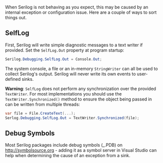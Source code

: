 When Serilog is not behaving as you expect, this may be caused by an internal exception or configuration issue. Here are a couple of ways to sort things out.

## SelfLog

First, Serilog will write simple diagnostic messages to a text writer if provided. Set the `SelfLog.Out` property at program startup:

```csharp
Serilog.Debugging.SelfLog.Out = Console.Out;
```

The system console, a file or an in-memory `StringWriter` can all be used to collect Serilog's output. Serilog will never write its own events to user-defined sinks.

**Warning**: `SelfLog` does not perform any synchronization over the provided `TextWriter`. For most implementations you should use the `TextWriter.Synchronized()` method to ensure the object being passed in can be written from multiple threads:

```csharp
var file = File.CreateText(...);
Serlog.Debugging.SelfLog.Out = TextWriter.Synchronized(file);
```

## Debug Symbols

Most Serilog packages include debug symbols (_.PDB) on http://symbolsource.org - adding it as a symbol server in Visual Studio can help when determining the cause of an exception from a sink.